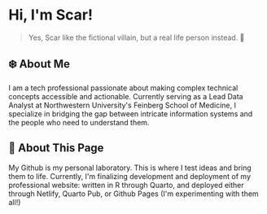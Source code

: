 # Hi, I'm Scar!
> Yes, Scar like the fictional villain, but a real life person instead. 🦁

## ❄️ About Me
I am a tech professional passionate about making complex technical concepts accessible and actionable. Currently serving as a Lead Data Analyst at Northwestern University's Feinberg School of Medicine, I specialize in bridging the gap between intricate information systems and the people who need to understand them. 

## 🧪 About This Page
My Github is my personal laboratory. This is where I test ideas and bring them to life. Currently, I'm finalizing development and deployment of my professional website: written in R through Quarto, and deployed either through Netlify, Quarto Pub, or Github Pages (I'm experimenting with them all!)
